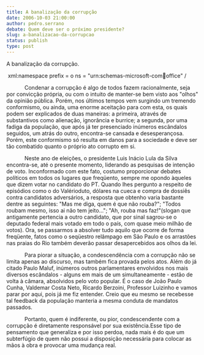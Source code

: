 ```yaml
---
title: A banalização da corrupção
date: 2006-10-03 21:00:00
author: pedro.serrano
debate: Quem deve ser o próximo presidente?
slug: a-banalizacao-da-corrupcao
status: publish 
type: post
---
```


A banalização da corrupção.


 xml:namespace prefix = o ns = "urn:schemas-microsoft-com:office:office" /


            Condenar a corrupção é algo de todos fazem racionalmente, seja por convicção própria, ou com o intuito de manter-se bem visto aos "olhos" da opinião pública. Porém, nos últimos tempos vem surgindo um tremendo conformismo, ou ainda, uma enorme aceitação para com esta, os quais podem ser explicados de duas maneiras: a primeira, através de substantivos como alienação, ignorância e burrice; a segunda, por uma fadiga da população, que após já ter presenciado inúmeros escândalos seguidos, um atrás do outro, encontra-se cansada e desesperançosa. Porém, este conformismo só resulta em danos para a sociedade e deve ser tão combatido quanto o próprio ato corrupto em si.


            Neste ano de eleições, o presidente Luis Inácio Lula da Silva encontra-se, até o presente momento, liderando as pesquisas de intenção de voto. Inconformado com este fato, costumo proporcionar debates políticos em todos os lugares que freqüento, sempre me opondo àqueles que dizem votar no candidato do PT. Quando lhes pergunto a respeito de episódios como o do Valérioduto, dólares na cueca e compra de dossiês contra candidatos adversários, a resposta que obtenho varia bastante dentre as seguintes: "Mas me diga, quem é que não rouba?"; "Todos roubam mesmo, isso ai não tem jeito..."; "Ah, rouba mas faz!"(slogan que antigamente pertencia a outro candidato, que por sinal sagrou-se o deputado federal mais votado em todo o país, com quase meio milhão de votos). Ora, se passarmos a absolver tudo aquilo que ocorre de forma freqüente, fatos como o seqüestro relâmpago em São Paulo e os arrastões nas praias do Rio também deverão passar desapercebidos aos olhos da lei.


            Para piorar a situação, a condescendência com a corrupção não se limita apenas ao discurso, mas também fica provada pelos atos. Além do já citado Paulo Maluf, inúmeros outros parlamentares envolvidos nos mais diversos escândalos - alguns em mais de um simultaneamente - estão de volta à câmara, absolvidos pelo voto popular. É o caso de João Paulo Cunha, Valdemar Costa Neto, Ricardo Berzoini, Professor Luizinho e vamos parar por aqui, pois já me fiz entender. Creio que eu mesmo se recebesse tal feedback da população manteria a mesma conduta de mandatos passados.

            Portanto, quem é indiferente, ou pior, condescendente com a corrupção é diretamente responsável por sua existência.Esse tipo de pensamento que generaliza e por isso perdoa, nada mais é do que um subterfúgio de quem não possui a disposição necessária para colocar as mãos à obra e provocar uma mudança real.
